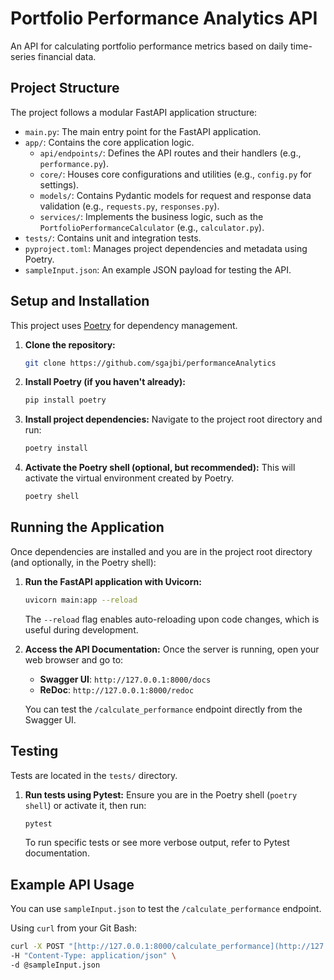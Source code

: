 # Portfolio Performance Analytics API

An API for calculating portfolio performance metrics based on daily time-series financial data.

## Project Structure

The project follows a modular FastAPI application structure:
- `main.py`: The main entry point for the FastAPI application.
- `app/`: Contains the core application logic.
    - `api/endpoints/`: Defines the API routes and their handlers (e.g., `performance.py`).
    - `core/`: Houses core configurations and utilities (e.g., `config.py` for settings).
    - `models/`: Contains Pydantic models for request and response data validation (e.g., `requests.py`, `responses.py`).
    - `services/`: Implements the business logic, such as the `PortfolioPerformanceCalculator` (e.g., `calculator.py`).
- `tests/`: Contains unit and integration tests.
- `pyproject.toml`: Manages project dependencies and metadata using Poetry.
- `sampleInput.json`: An example JSON payload for testing the API.

## Setup and Installation

This project uses [Poetry](https://python-poetry.org/) for dependency management.

1.  **Clone the repository:**
    ```bash
    git clone https://github.com/sgajbi/performanceAnalytics

    ```


2.  **Install Poetry (if you haven't already):**
    ```bash
    pip install poetry
    ```

3.  **Install project dependencies:**
    Navigate to the project root directory and run:
    ```bash
    poetry install
    ```

4.  **Activate the Poetry shell (optional, but recommended):**
    This will activate the virtual environment created by Poetry.
    ```bash
    poetry shell
    ```

## Running the Application

Once dependencies are installed and you are in the project root directory (and optionally, in the Poetry shell):

1.  **Run the FastAPI application with Uvicorn:**
    ```bash
    uvicorn main:app --reload
    ```
    The `--reload` flag enables auto-reloading upon code changes, which is useful during development.

2.  **Access the API Documentation:**
    Once the server is running, open your web browser and go to:
    -   **Swagger UI**: `http://127.0.0.1:8000/docs`
    -   **ReDoc**: `http://127.0.0.1:8000/redoc`

    You can test the `/calculate_performance` endpoint directly from the Swagger UI.

## Testing

Tests are located in the `tests/` directory.

1.  **Run tests using Pytest:**
    Ensure you are in the Poetry shell (`poetry shell`) or activate it, then run:
    ```bash
    pytest
    ```
    To run specific tests or see more verbose output, refer to Pytest documentation.

## Example API Usage

You can use `sampleInput.json` to test the `/calculate_performance` endpoint.

Using `curl` from your Git Bash:

```bash
curl -X POST "[http://127.0.0.1:8000/calculate_performance](http://127.0.0.1:8000/calculate_performance)" \
-H "Content-Type: application/json" \
-d @sampleInput.json
